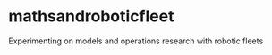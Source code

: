 mathsandroboticfleet
====================

Experimenting on models and operations research with robotic fleets
